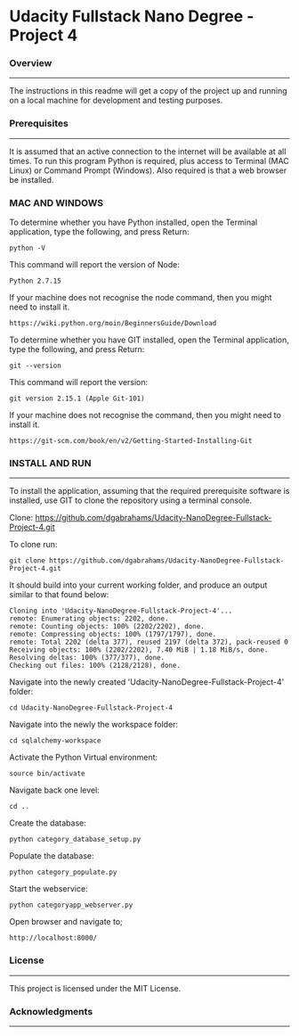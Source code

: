 # Udacity Fullstack Nano Degree - Project 4

### Overview
---

The instructions in this readme will get a copy of the project up and running on a local machine for development and testing purposes.

### Prerequisites
---

It is assumed that an active connection to the internet will be available at all times. To run this program Python is required, plus access to Terminal (MAC Linux) or Command Prompt (Windows). Also required is that a web browser be installed.

### MAC AND WINDOWS

To determine whether you have Python installed, open the Terminal application, type the following, and press Return:
```
python -V
```

This command will report the version of Node:
```
Python 2.7.15
```

If your machine does not recognise the node command, then you might need to install it.
```
https://wiki.python.org/moin/BeginnersGuide/Download
```

To determine whether you have GIT installed, open the Terminal application, type the following, and press Return:
```
git --version
```

This command will report the version:
```
git version 2.15.1 (Apple Git-101)
```

If your machine does not recognise the command, then you might need to install it.
```
https://git-scm.com/book/en/v2/Getting-Started-Installing-Git
```

### INSTALL AND RUN
---

To install the application, assuming that the required prerequisite software is installed, use GIT to clone the repository using a terminal console.

Clone: https://github.com/dgabrahams/Udacity-NanoDegree-Fullstack-Project-4.git

To clone run:
```
git clone https://github.com/dgabrahams/Udacity-NanoDegree-Fullstack-Project-4.git
```

It should build into your current working folder, and produce an output similar to that found below:
```
Cloning into 'Udacity-NanoDegree-Fullstack-Project-4'...
remote: Enumerating objects: 2202, done.
remote: Counting objects: 100% (2202/2202), done.
remote: Compressing objects: 100% (1797/1797), done.
remote: Total 2202 (delta 377), reused 2197 (delta 372), pack-reused 0
Receiving objects: 100% (2202/2202), 7.40 MiB | 1.18 MiB/s, done.
Resolving deltas: 100% (377/377), done.
Checking out files: 100% (2128/2128), done.
```

Navigate into the newly created 'Udacity-NanoDegree-Fullstack-Project-4' folder:
```
cd Udacity-NanoDegree-Fullstack-Project-4
```

Navigate into the newly the workspace folder:
```
cd sqlalchemy-workspace
```

Activate the Python Virtual environment:
```
source bin/activate
```

Navigate back one level:
```
cd ..
```

Create the database:
```
python category_database_setup.py
```

Populate the database:
```
python category_populate.py
```

Start the webservice:
```
python categoryapp_webserver.py
```

Open browser and navigate to;
```
http://localhost:8000/
```

### License
---

This project is licensed under the MIT License.

### Acknowledgments
---
